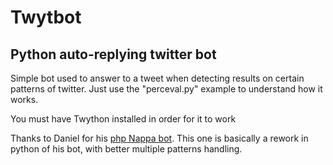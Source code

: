 Twytbot
=======

Python auto-replying twitter bot
-------

Simple bot used to answer to a tweet when detecting results on certain patterns of twitter.
Just use the "perceval.py" example to understand how it works.

You must have Twython installed in order for it to work

Thanks to Daniel for his [php Nappa bot](http://dan.cx/2011/06/twitter-autoreply-bot-dbznappa). This one is basically a rework in python of his bot, with better multiple patterns handling.
